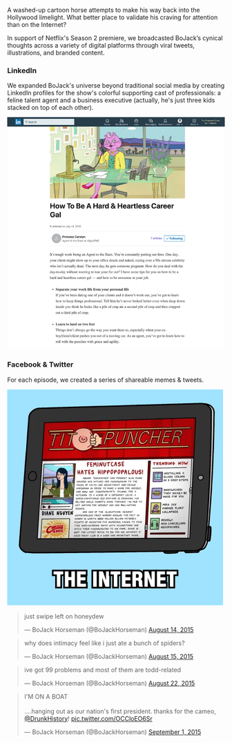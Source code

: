 A washed-up cartoon horse attempts to make his way back into the Hollywood limelight. What better place to validate his craving for attention than on the Internet? 

In support of Netflix's Season 2 premiere, we broadcasted BoJack’s cynical thoughts across a variety of digital platforms through viral tweets, illustrations, and branded content. 

### LinkedIn 

We expanded BoJack's universe beyond traditional social media by creating LinkedIn profiles for the show's colorful supporting cast of professionals: a feline talent agent and a business executive (actually, he's just three kids stacked on top of each other). 

![LinkedIn](linkedin.png)

### Facebook & Twitter

For each episode, we created a series of shareable memes & tweets. 

![Memes](titpuncher.gif) 

<blockquote class="twitter-tweet" data-lang="en"><p lang="en" dir="ltr">just swipe left on honeydew</p>— BoJack Horseman (@BoJackHorseman) <a href="https://twitter.com/BoJackHorseman/status/632002211665481728">August 14, 2015</a></blockquote>
<script async src="//platform.twitter.com/widgets.js" charset="utf-8"></script><blockquote class="twitter-tweet" data-lang="en"><p lang="en" dir="ltr">why does intimacy feel like i just ate a bunch of spiders?</p>— BoJack Horseman (@BoJackHorseman) <a href="https://twitter.com/BoJackHorseman/status/632369897406787584">August 15, 2015</a></blockquote>
<script async src="//platform.twitter.com/widgets.js" charset="utf-8"></script><blockquote class="twitter-tweet" data-lang="en"><p lang="en" dir="ltr">ive got 99 problems and most of them are todd-related</p>— BoJack Horseman (@BoJackHorseman) <a href="https://twitter.com/BoJackHorseman/status/634912938906796032">August 22, 2015</a></blockquote>
<script async src="//platform.twitter.com/widgets.js" charset="utf-8"></script><blockquote class="twitter-tweet" data-lang="en"><p lang="en" dir="ltr">I'M ON A BOAT<br><br>….hanging out as our nation's first president. thanks for the cameo, <a href="https://twitter.com/drunkhistory">@DrunkHistory</a>! <a href="http://t.co/OCCloEO6Sr">pic.twitter.com/OCCloEO6Sr</a></p>— BoJack Horseman (@BoJackHorseman) <a href="https://twitter.com/BoJackHorseman/status/638788623077388289">September 1, 2015</a></blockquote>
<script async src="//platform.twitter.com/widgets.js" charset="utf-8"></script>
